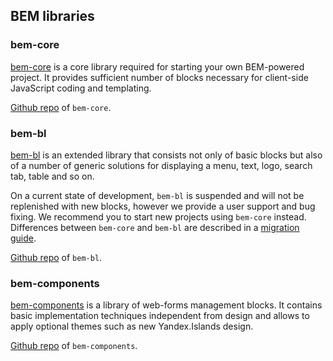 ## BEM libraries

### bem-core
[bem-core](https://bem.info/libs/bem-core/) is a core library required for starting your own BEM-powered project. It provides sufficient number of blocks necessary for client-side JavaScript coding and templating.

[Github repo](https://github.com/bem/bem-core/) of `bem-core`.

### bem-bl

[bem-bl](https://bem.info/libs/bem-bl/) is an extended library that consists not only of basic blocks but also of a number of generic solutions for displaying a menu, text, logo, search tab, table and so on.

On a current state of development, `bem-bl` is suspended and will not be replenished with new blocks, however we provide a user support and bug fixing. We recommend you to start new projects using `bem-core` instead. Differences between `bem-core` and `bem-bl` are described in a [migration guide](https://bem.info/libs/bem-core/current/migration/).

[Github repo](https://github.com/bem/bem-bl/) of `bem-bl`.

### bem-components
[bem-components](https://bem.info/libs/bem-components/) is a library of web-forms management blocks. It contains basic implementation techniques independent from design and allows to apply optional themes such as new Yandex.Islands design.

[Github repo](https://github.com/bem/bem-components/) of `bem-components`.
